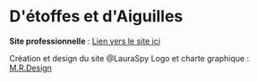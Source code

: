 ﻿# D'étoffes et d'Aiguilles
**Site professionnelle** : [Lien vers le site ici](https://d-etoffes-et-d-aiguilles.fr)

Création et design du site @LauraSpy
Logo et charte graphique : [M.R.Design](https://www.instagram.com/m.r_design__?igsh=dGZzOHdoZXk2YXU=)

 
